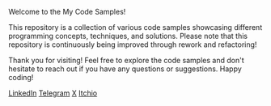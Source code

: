 Welcome to the My Code Samples!

This repository is a collection of various code samples showcasing different programming concepts, techniques, and solutions. 
Please note that this repository is continuously being improved through rework and refactoring!

Thank you for visiting! Feel free to explore the code samples and don't hesitate to reach out if you have any questions or suggestions. Happy coding! 

[LinkedIn](https://www.linkedin.com/in/gooseldorf/)
[Telegram](https://t.me/Gooseldorf) 
[X](https://twitter.com/Gooseldorf)
[Itchio](https://gooseldorf.itch.io/)
